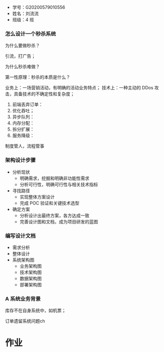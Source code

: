 - 学号：G20200579010556
- 姓名：刘流流
- 班级：4 班


### 怎么设计一个秒杀系统

为什么要做秒杀？

引流，打广告；

为什么秒杀难做？

第一性原理：秒杀的本质是什么？

业务上：一场营销活动，有明确的活动业务特点；
技术上：一种主动的 DDos 攻击，具备技术的不确定性和复杂度；


1. 前端丢弃订单：
2. 优化吞吐；
3. 异步队列：
4. 内存分配：
5. 拆分扩展：
6. 服务降级：

制度管人，流程管事

### 架构设计步骤

- 分析现状
    - 明确需求，挖掘和明确非功能性需求
    - 分析可行性，明确可行性与相关技术指标
- 寻找路径
    - 实现整体方案设计
    - 完成 POC 验证和关键技术选型
- 确定方案
    - 分析设计出最终方案，各方达成一致
    - 完善设计图和文档，成为项目研发的蓝图

### 编写设计文档

- 需求分析
- 整体设计
- 系统架构图
    - 业务架构图
    - 技术架构图
    - 数据架构图
    - 部署架构图


### A 系统业务背景

库存不在自身系统中，如机票；

订单遗留系统问题ch

# 作业